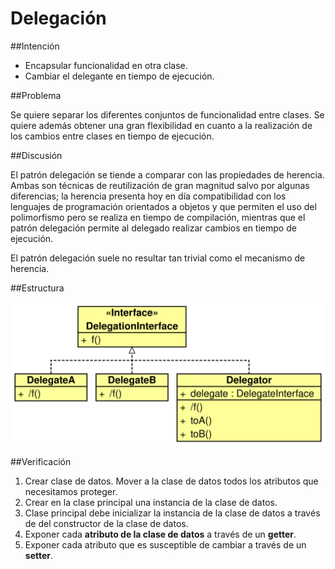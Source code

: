 Delegación
===========

##Intención

- Encapsular funcionalidad en otra clase.
- Cambiar el delegante en tiempo de ejecución.

##Problema

Se quiere separar los diferentes conjuntos de funcionalidad entre clases.
Se quiere además obtener una gran flexibilidad en cuanto a la realización de los cambios entre clases en tiempo de ejecución.

##Discusión

El patrón delegación se tiende a comparar con las propiedades de herencia. Ambas son técnicas de reutilización de gran magnitud salvo por algunas diferencias; la herencia presenta hoy en día compatibilidad con los lenguajes de programación orientados a objetos y que permiten el uso del polimorfismo pero se realiza en tiempo de compilación, mientras que el patrón delegación permite al delegado realizar cambios en tiempo de ejecución.

El patrón delegación suele no resultar tan trivial como el mecanismo de herencia.

##Estructura

![image1](./uml.svg)

##Verificación

1. Crear clase de datos. Mover a la clase de datos todos los atributos que necesitamos proteger.
2. Crear en la clase principal una instancia de la clase de datos.
3. Clase principal debe inicializar la instancia de la clase de datos a través de del constructor de la clase de datos.
4. Exponer cada **atributo de la clase de datos** a través de un **getter**.
5. Exponer cada atributo que es susceptible de cambiar a través de un **setter**.
